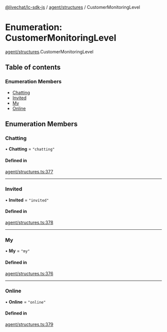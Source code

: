 [@livechat/lc-sdk-js](../README.md) / [agent/structures](../modules/agent_structures.md) / CustomerMonitoringLevel

# Enumeration: CustomerMonitoringLevel

[agent/structures](../modules/agent_structures.md).CustomerMonitoringLevel

## Table of contents

### Enumeration Members

- [Chatting](agent_structures.CustomerMonitoringLevel.md#chatting)
- [Invited](agent_structures.CustomerMonitoringLevel.md#invited)
- [My](agent_structures.CustomerMonitoringLevel.md#my)
- [Online](agent_structures.CustomerMonitoringLevel.md#online)

## Enumeration Members

### Chatting

• **Chatting** = ``"chatting"``

#### Defined in

[agent/structures.ts:377](https://github.com/livechat/lc-sdk-js/blob/11cc290/src/agent/structures.ts#L377)

___

### Invited

• **Invited** = ``"invited"``

#### Defined in

[agent/structures.ts:378](https://github.com/livechat/lc-sdk-js/blob/11cc290/src/agent/structures.ts#L378)

___

### My

• **My** = ``"my"``

#### Defined in

[agent/structures.ts:376](https://github.com/livechat/lc-sdk-js/blob/11cc290/src/agent/structures.ts#L376)

___

### Online

• **Online** = ``"online"``

#### Defined in

[agent/structures.ts:379](https://github.com/livechat/lc-sdk-js/blob/11cc290/src/agent/structures.ts#L379)

